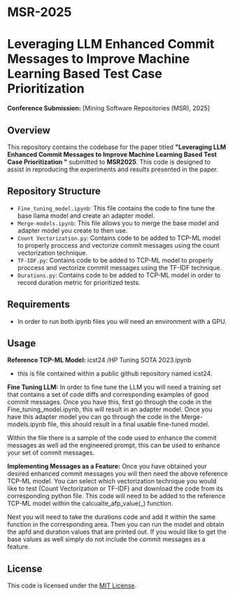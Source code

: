 # MSR-2025

# Leveraging LLM Enhanced Commit Messages to Improve Machine Learning Based Test Case Prioritization

**Conference Submission:** [Mining Software Repositories (MSR), 2025]

## Overview
This repository contains the codebase for the paper titled **"Leveraging LLM Enhanced Commit Messages to Improve Machine Learning Based Test Case Prioritization
"** submitted to **MSR2025**. This code is designed to assist in reproducing the experiments and results presented in the paper.

## Repository Structure
- `Fine_tuning_model.ipynb`: This file contains the code to fine tune the base llama model and create an adapter model.
- `Merge-models.ipynb`: This file allows you to merge the base model and adapter model you create to then use.
- `Count Vectorization.py`: Contains code to be added to TCP-ML model to properly proccess and vectorize commit messages using the count vectorization technique.
- `TF-IDF.py`: Contains code to be added to TCP-ML model to properly proccess and vectorize commit messages using the TF-IDF technique.
- `Durations.py`: Contains code to be added to TCP-ML model in order to record duration metric for prioritized tests.

## Requirements
- In order to run both ipynb files you will need an environment with a GPU.

## Usage
**Reference TCP-ML Model:** icst24 /HP Tuning SOTA 2023.ipynb
- this is file contained within a public github repository named icst24.

**Fine Tuning LLM:** In order to fine tune the LLM you will need a training set that contains a set of code diffs and corresponding examples of good commit messages. Once you have this, first go through the code in the Fine_tuning_model.ipynb, this will result in an adapter model. Once you have this adapter model you can go through the code in the Merge-models.ipynb file, this should result in a final usable fine-tuned model. 

Within the file there is a sample of the code used to enhance the commit messages as well ad the engineered prompt, this can be used to enhance your set of commit messages.

**Implementing Messages as a Feature:** Once you have obtained your desired enhanced commit messages you will then need the above reference TCP-ML model. You can select which vectorization technique you would like to test (Count Vectorization or TF-IDF) and download the code from its corresponding python file. This code will need to be added to the reference TCP-ML model within the calcualte_afp_value(_) function. 

Next you will need to take the durations code and add it within the same function in the corresponding area. Then you can run the model and obtain the apfd and duration values that are printed out. If you would like to get the base values as well simply do not include the commit messages as a feature.


## License
This code is licensed under the [MIT License](LICENSE).
